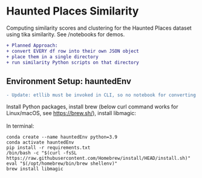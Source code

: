 # Haunted Places Similarity
Computing similarity scores and clustering for the Haunted Places dataset using tika similarity. See /notebooks for demos.<br>
```diff
+ Planned Approach:
+ convert EVERY df row into their own JSON object
+ place them in a single directory
+ run similarity Python scripts on that directory
```

## Environment Setup: hauntedEnv
```diff
- Update: etllib must be invoked in CLI, so no notebook for converting TSV to JSON
```
Install Python packages, install brew (below curl command works for Linux/macOS, see https://brew.sh/), install libmagic:<br><br>
In terminal:
```
conda create --name hauntedEnv python=3.9
conda activate hauntedEnv
pip install -r requirements.txt
/bin/bash -c "$(curl -fsSL https://raw.githubusercontent.com/Homebrew/install/HEAD/install.sh)"
eval "$(/opt/homebrew/bin/brew shellenv)"
brew install libmagic
```

